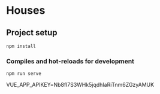 # Houses

## Project setup
```
npm install
```

### Compiles and hot-reloads for development
```
npm run serve
```

VUE_APP_APIKEY=Nb8fl7S3WHk5jqdhIaRiTnm6ZGzyAMUK

